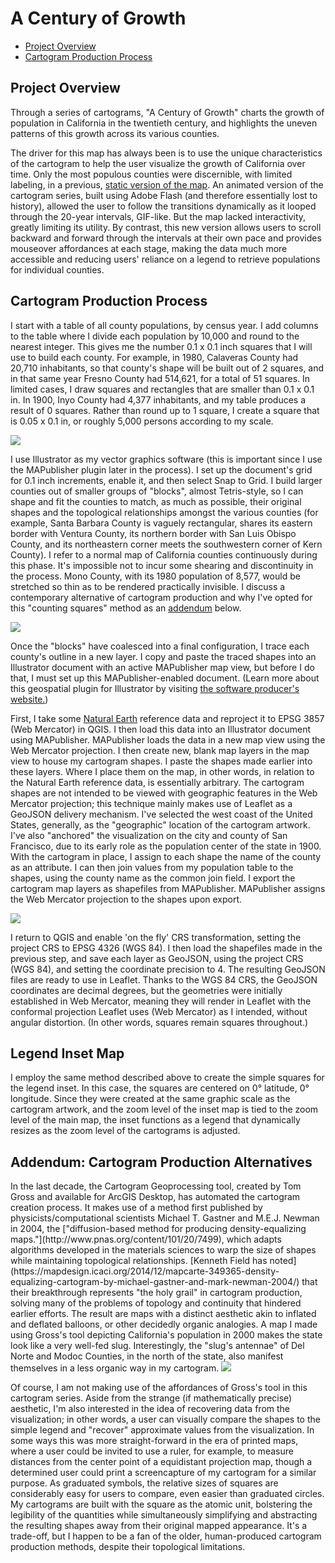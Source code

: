 # A Century of Growth

* [Project Overview](#project-overview)
* [Cartogram Production Process](#cartogram-process)

<h2 id="project-overview">Project Overview</h2>

Through a series of cartograms, "A Century of Growth" charts the growth of population in California in the twentieth century, and highlights the uneven patterns of this growth across its various counties.

The driver for this map has always been is to use the unique characteristics of the cartogram to help the user visualize the growth of California over time. Only the most populous counties were discernible, with limited labeling, in a previous, [static version of the map](https://jakecoolidge.wordpress.com/2009/08/14/population-cartogram-of-california-a-century-of-growth/). An animated version of the cartogram series, built using Adobe Flash (and therefore essentially lost to history), allowed the user to follow the transitions dynamically as it looped through the 20-year intervals, GIF-like. But the map lacked interactivity, greatly limiting its utility. By contrast, this new version allows users to scroll backward and forward through the intervals at their own pace and provides mouseover affordances at each stage, making the data much more accessible and reducing users' reliance on a legend to retrieve populations for individual counties.

<h2 id="cartogram-process">Cartogram Production Process</h2>

I start with a table of all county populations, by census year. I add columns to the table where I divide each population by 10,000 and round to the nearest integer. This gives me the number 0.1 x 0.1 inch squares that I will use to build each county. For example, in 1980, Calaveras County had 20,710 inhabitants, so that county's shape will be built out of 2 squares, and in that same year Fresno County had 514,621, for a total of 51 squares. In limited cases, I draw squares and rectangles that are smaller than 0.1 x 0.1 in. In 1900, Inyo County had 4,377 inhabitants, and my table produces a result of 0 squares. Rather than round up to 1 square, I create a square that is 0.05 x 0.1 in, or roughly 5,000 persons according to my scale.

<img src="img/population-table.jpg">

I use Illustrator as my vector graphics software (this is important since I use the MAPublisher plugin later in the process). I set up the document's grid for 0.1 inch increments, enable it, and then select Snap to Grid. I build larger counties out of smaller groups of "blocks", almost Tetris-style, so I can shape and fit the counties to match, as much as possible, their original shapes and the topological relationships amongst the various counties (for example, Santa Barbara County is vaguely rectangular, shares its eastern border with Ventura County, its northern border with San Luis Obispo County, and its northeastern corner meets the southwestern corner of Kern County). I refer to a normal map of California counties continuously during this phase. It's impossible not to incur some shearing and discontinuity in the process. Mono County, with its 1980 population of 8,577, would be stretched so thin as to be rendered practically invisible. I discuss a contemporary alternative of cartogram production and why I've opted for this "counting squares" method as an [addendum](#addendum-cartogram-production-alternatives) below.

<img src="img/counting-squares-1940.png">

Once the "blocks" have coalesced into a final configuration, I trace each county's outline in a new layer. I copy and paste the traced shapes into an Illustrator document with an active MAPublisher map view, but before I do that, I must set up this MAPublisher-enabled document. (Learn more about this geospatial plugin for Illustrator by visiting [the software producer's website.](https://www.avenza.com/mapublisher/))

First, I take some [Natural Earth](http://www.naturalearthdata.com/) reference data and reproject it to EPSG 3857 (Web Mercator) in QGIS. I then load this data into an Illustrator document using MAPublisher. MAPublisher loads the data in a new map view using the Web Mercator projection. I then create new, blank map layers in the map view to house my cartogram shapes. I paste the shapes made earlier into these layers. Where I place them on the map, in other words, in relation to the Natural Earth reference data, is essentially arbitrary. The cartogram shapes are not intended to be viewed with geographic features in the Web Mercator projection; this technique mainly makes use of Leaflet as a GeoJSON delivery mechanism. I've selected the west coast of the United States, generally, as the "geographic" location of the cartogram artwork. I've also "anchored" the visualization on the city and county of San Francisco, due to its early role as the population center of the state in 1900. With the cartogram in place, I assign to each shape the name of the county as an attribute. I can then join values from my population table to the shapes, using the county name as the common join field. I export the cartogram map layers as shapefiles from MAPublisher. MAPublisher assigns the Web Mercator projection to the shapes upon export.

<img src="img/california_cartogram_mapublisher.jpg">

I return to QGIS and enable 'on the fly' CRS transformation, setting the project CRS to EPSG 4326 (WGS 84). I then load the shapefiles made in the previous step, and save each layer as GeoJSON, using the project CRS (WGS 84), and setting the coordinate precision to 4. The resulting GeoJSON files are ready to use in Leaflet. Thanks to the WGS 84 CRS, the GeoJSON coordinates are decimal degrees, but the geometries were initially established in Web Mercator, meaning they will render in Leaflet with the conformal projection Leaflet uses (Web Mercator) as I intended, without angular distortion. (In other words, squares remain squares throughout.)

<h2>Legend Inset Map</h2>

I employ the same method described above to create the simple squares for the legend inset. In this case, the squares are centered on 0&deg; latitude, 0&deg; longitude. Since they were created at the same graphic scale as the cartogram artwork, and the zoom level of the inset map is tied to the zoom level of the main map, the inset functions as a legend that dynamically resizes as the zoom level of the cartograms is adjusted.

<h2 id="addendum-cartogram-production-alternatives">Addendum: Cartogram Production Alternatives</h2>
In the last decade, the Cartogram Geoprocessing tool, created by Tom Gross and available for ArcGIS Desktop, has automated the cartogram creation process. It makes use of a method first published by physicists/computational scientists Michael T. Gastner  and M.E.J. Newman in 2004, the ["diffusion-based method for producing density-equalizing maps."](http://www.pnas.org/content/101/20/7499), which adapts algorithms developed in the materials sciences to warp the size of shapes while maintaining topological relationships. [Kenneth Field has noted](https://mapdesign.icaci.org/2014/12/mapcarte-349365-density-equalizing-cartogram-by-michael-gastner-and-mark-newman-2004/) that their breakthrough represents "the holy grail" in cartogram production, solving many of the problems of topology and continuity that hindered earlier efforts. The result are maps with a distinct aesthetic akin to inflated and deflated balloons, or other decidedly organic analogies. A map I made using Gross's tool depicting California's population in 2000 makes the state look like a very well-fed slug. Interestingly, the "slug's antennae" of Del Norte and Modoc Counties, in the north of the state, also manifest themselves in a less organic way in my cartogram.

<img src="img/CA-cartogram-GIS.jpg">

Of course, I am not making use of the affordances of Gross's tool in this cartogram series. Aside from the strange (if mathematically precise) aesthetic, I'm also interested in the idea of recovering data from the visualization; in other words, a user can visually compare the shapes to the simple legend and "recover" approximate values from the visualization. In some ways this was more straight-forward in the era of printed maps, where a user could be invited to use a ruler, for example, to measure distances from the center point of a equidistant projection map, though a determined user could print a screencapture of my cartogram for a similar purpose. As graduated symbols, the relative sizes of squares are considerably easy for users to compare, even easier than graduated circles. My cartograms are built with the square as the atomic unit, bolstering the legibility of the quantities while simultaneously simplifying and abstracting the resulting shapes away from their original mapped appearance. It's a trade-off, but I happen to be a fan of the older, human-produced cartogram production methods, despite their topological limitations.
